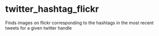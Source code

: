 twitter_hashtag_flickr
======================

Finds images on flickr corresponding to the hashtags in the most recent tweets for a given twitter handle
